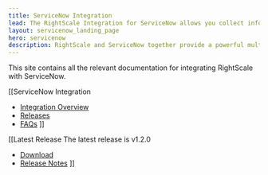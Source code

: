 ```yaml
---
title: ServiceNow Integration
lead: The RightScale Integration for ServiceNow allows you collect information from RightScale into your CMDB and provision new infrastructure using the Service Catalog.
layout: servicenow_landing_page
hero: servicenow
description: RightScale and ServiceNow together provide a powerful multi-cloud management and auditing tool that integrates with your existing business processes.
---
```


This site contains all the relevant documentation for integrating RightScale with ServiceNow.

[[ServiceNow Integration
* [Integration Overview](overview.html)
* [Releases](releases.html)
* [FAQs](faq.html)
]]

[[Latest Release
The latest release is v1.2.0
* [Download](https://github.com/rightscale/servicenow/archive/v1.2.0.zip)
* [Release Notes](/release-notes/servicenow/2018/03/19.html)
]]
